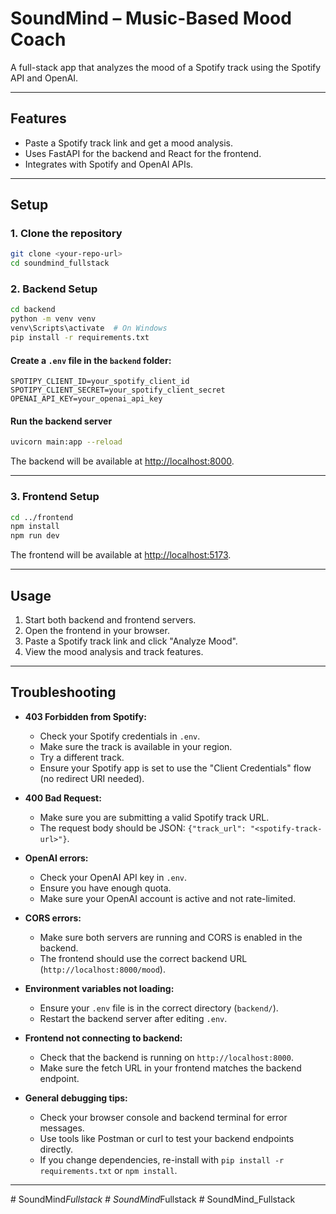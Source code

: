 # SoundMind – Music-Based Mood Coach

A full-stack app that analyzes the mood of a Spotify track using the Spotify API and OpenAI.

---

## Features

- Paste a Spotify track link and get a mood analysis.
- Uses FastAPI for the backend and React for the frontend.
- Integrates with Spotify and OpenAI APIs.

---

## Setup

### 1. Clone the repository

```sh
git clone <your-repo-url>
cd soundmind_fullstack
```

### 2. Backend Setup

```sh
cd backend
python -m venv venv
venv\Scripts\activate  # On Windows
pip install -r requirements.txt
```

#### Create a `.env` file in the `backend` folder:

```
SPOTIPY_CLIENT_ID=your_spotify_client_id
SPOTIPY_CLIENT_SECRET=your_spotify_client_secret
OPENAI_API_KEY=your_openai_api_key
```

#### Run the backend server

```sh
uvicorn main:app --reload
```

The backend will be available at [http://localhost:8000](http://localhost:8000).

---

### 3. Frontend Setup

```sh
cd ../frontend
npm install
npm run dev
```

The frontend will be available at [http://localhost:5173](http://localhost:5173).

---

## Usage

1. Start both backend and frontend servers.
2. Open the frontend in your browser.
3. Paste a Spotify track link and click "Analyze Mood".
4. View the mood analysis and track features.

---

## Troubleshooting

- **403 Forbidden from Spotify:**  
  - Check your Spotify credentials in `.env`.
  - Make sure the track is available in your region.
  - Try a different track.
  - Ensure your Spotify app is set to use the "Client Credentials" flow (no redirect URI needed).

- **400 Bad Request:**  
  - Make sure you are submitting a valid Spotify track URL.
  - The request body should be JSON: `{"track_url": "<spotify-track-url>"}`.

- **OpenAI errors:**  
  - Check your OpenAI API key in `.env`.
  - Ensure you have enough quota.
  - Make sure your OpenAI account is active and not rate-limited.

- **CORS errors:**  
  - Make sure both servers are running and CORS is enabled in the backend.
  - The frontend should use the correct backend URL (`http://localhost:8000/mood`).

- **Environment variables not loading:**  
  - Ensure your `.env` file is in the correct directory (`backend/`).
  - Restart the backend server after editing `.env`.

- **Frontend not connecting to backend:**  
  - Check that the backend is running on `http://localhost:8000`.
  - Make sure the fetch URL in your frontend matches the backend endpoint.

- **General debugging tips:**  
  - Check your browser console and backend terminal for error messages.
  - Use tools like Postman or curl to test your backend endpoints directly.
  - If you change dependencies, re-install with `pip install -r requirements.txt` or `npm install`.

---
#   S o u n d M i n d _ F u l l s t a c k  
 #   S o u n d M i n d _ F u l l s t a c k  
 #   S o u n d M i n d _ F u l l s t a c k  
 